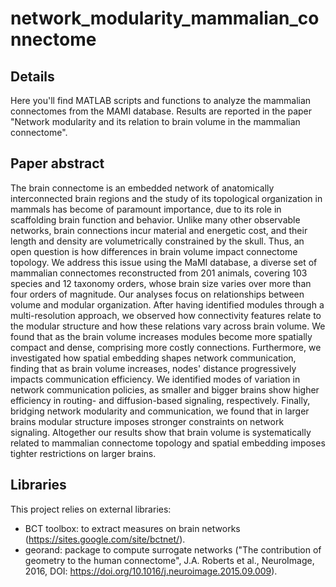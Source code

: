 # network_modularity_mammalian_connectome

## Details

Here you'll find MATLAB scripts and functions to analyze the mammalian connectomes from the MAMI database. Results are reported in the paper "Network modularity and its relation to brain volume in the mammalian connectome".

## Paper abstract

The brain connectome is an embedded network of anatomically interconnected brain regions and the study of its topological organization in mammals has become of paramount importance, due to its role in scaffolding brain function and behavior. Unlike many other observable networks, brain connections incur material and energetic cost, and their length and density are volumetrically constrained by the skull. Thus, an open question is how differences in brain volume impact connectome topology. We address this issue using the MaMI database, a diverse set of mammalian connectomes reconstructed from 201 animals, covering 103 species and 12 taxonomy orders, whose brain size varies over more than four orders of magnitude. Our analyses focus on relationships between volume and modular organization. After having identified modules through a multi-resolution approach, we observed how connectivity features relate to the modular structure and how these relations vary across brain volume. We found that as the brain volume increases modules become more spatially compact and dense, comprising more costly connections. Furthermore, we investigated how spatial embedding shapes network communication, finding that as brain volume increases, nodes' distance progressively impacts communication efficiency. We identified modes of variation in network communication policies, as smaller and bigger brains show higher efficiency in routing- and diffusion-based signaling, respectively. Finally, bridging network modularity and communication, we found that in larger brains modular structure imposes stronger constraints on network signaling. Altogether our results show that brain volume is systematically related to mammalian connectome topology and spatial embedding imposes tighter restrictions on larger brains.

## Libraries

This project relies on external libraries:
- BCT toolbox: to extract measures on brain networks (https://sites.google.com/site/bctnet/).
- georand: package to compute surrogate networks ("The contribution of geometry to the human connectome", J.A. Roberts et al., NeuroImage, 2016, DOI: https://doi.org/10.1016/j.neuroimage.2015.09.009).
